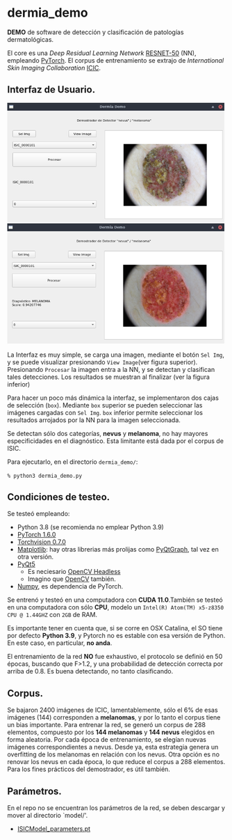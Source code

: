 # dermia_demo

**DEMO** de software de detección y clasificación de patologías dermatológicas. 

El core es una *Deep Residual Learning Network* [RESNET-50](https://arxiv.org/abs/1512.03385) (NN), empleando [PyTorch](https://pytorch.org).
El corpus de entrenamiento se extrajo de *International Skin Imaging Collaboration* [ICIC](https://www.isic-archive.com).

## Interfaz de Usuario.

<img src="samples/img01.png" alt="drawing" width="500"/> 
<img src="samples/img02.png" alt="drawing" width="500"/>

La Interfaz es muy simple, se carga una imagen, mediante el botón `Sel Img`, y se puede visualizar presionando `View Image`(ver figura superior).
Presionando `Procesar` la imagen entra a la NN, y se detectan y clasifican tales detecciones. Los resultados se muestran al finalizar (ver la figura inferior)

Para hacer un poco más dinámica la interfaz, se implementaron dos cajas de selección (`box`). Mediante `box` superior se pueden seleccionar las imágenes cargadas con `Sel Img`. `box` inferior permite seleccionar los resultados arrojados por la NN para la imagen seleccionada.

Se detectan sólo dos categorías, **nevus** y **melanoma**, no hay mayores especificidades en el diagnóstico. Esta limitante está dada por el corpus de ISIC. 

Para ejecutarlo, en el directorio `dermia_demo/`:

`% python3 dermia_demo.py`


## Condiciones de testeo.
Se testeó empleando:

- Python 3.8 (se recomienda no emplear Python 3.9)
- [PyTorch 1.6.0](https://pypi.org/project/torch/1.6.0/)
- [Torchvision 0.7.0](https://pypi.org/project/torchvision/0.7.0/)
- [Matplotlib](https://pypi.org/project/matplotlib/): hay otras librerias más prolijas como [PyQtGraph](https://http://www.pyqtgraph.org/), tal vez en otra versión.
- [PyQt5](https://pypi.org/project/PyQt5/) 
  - Es neciesario [OpenCV Headless](https://pypi.org/project/opencv-python-headless/)
  - Imagino que [OpenCV](https://pypi.org/project/opencv-python/) también.
- [Numpy](https://pypi.org/project/numpy/), es dependencia de PyTorch.

Se entrenó y testeó en una computadora con **CUDA 11.0**.También se testeó en una computadora con sólo **CPU**, modelo un `Intel(R) Atom(TM) x5-z8350 CPU @ 1.44GHZ` con `2GB` de RAM. 

Es importante tener en cuenta que, si se corre en OSX Catalina, el SO tiene por defecto **Python 3.9**, y Pytorch no es estable con esa versión de Python. En este caso, en particular, **no anda**.

El entrenamiento de la red **NO** fue exhaustivo, el protocolo se definió en 50 épocas, buscando que F>1.2, y una probabilidad de detección correcta por arriba de 0.8. Es buena detectando, no tanto clasificando.

## Corpus.
Se bajaron 2400 imágenes de ICIC, lamentablemente, sólo el 6% de esas imágenes (144) corresponden a **melanomas**, y por lo tanto el corpus tiene un bias importante. Para entrenar la red, se generó un corpus de 288 elementos, compuesto por los **144 melanomas** y **144 nevus** elegidos en forma aleatoria. Por cada época de entrenamiento, se elegían nuevas imágenes correspondientes a nevus. Desde ya, esta estrategia genera un overfitting de los melanomas en relación con los nevus.
Otra opción es no renovar los nevus en cada época, lo que reduce el corpus a 288 elementos. Para los fines prácticos del demostrador, es útil también.

## Parámetros.
En el repo no se encuentran los parámetros de la red, se deben descargar y mover al directorio `model/'.  
- [ISICModel_parameters.pt](https://drive.google.com/file/d/1tMS0KXOhvCH4UiPTf-nt093U0OG3gmf9/view?usp=sharing)






